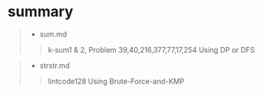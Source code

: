 # summary

>* sum.md
>> k-sum1 & 2, Problem 39,40,216,377,77,17,254
>> Using DP or DFS

>* strstr.md
>> lintcode128
>> Using Brute-Force-and-KMP